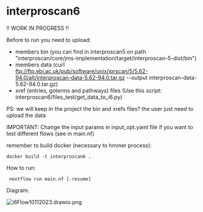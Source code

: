 # interproscan6


!! WORK IN PROGRESS !! 

Before to run you need to upload:
- members bin (you can find in interproscan5 on path "interproscan/core/jms-implementation/target/interproscan-5-dist/bin")
- members data (curl ftp://ftp.ebi.ac.uk/pub/software/unix/iprscan/5/5.62-94.0/alt/interproscan-data-5.62-94.0.tar.gz --output interproscan-data-5.62-94.0.tar.gz)
- xref (entries, goterms and pathways) files (Use this script: interproscan6/files_test/get_data_to_i6.py)

PS: we will keep in the project the bin and xrefs files? the user just need to upload the data


IMPORTANT: Change the input params in input_opt.yaml file if you want to test different flows (see in main.nf)

remember to build docker (necessary to hmmer process):

    docker build -t interproscan6 .

How to run:

     nextflow run main.nf [-resume]
        
Diagram:

![i6Flow10112023.drawio.png](..%2F..%2FDesktop%2Fi6Flow10112023.drawio.png)
